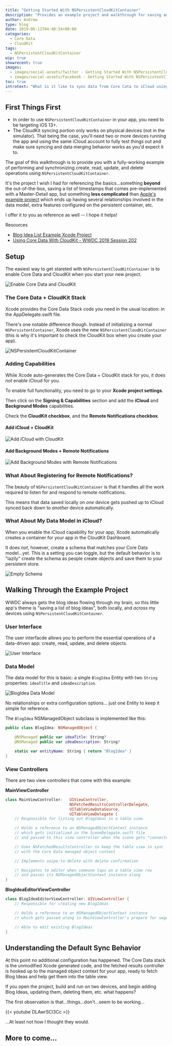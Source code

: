 ```yaml
---
title: "Getting Started With NSPersistentCloudKitContainer"
description: "Provides an example project and walkthrough for saving and syncing a single Core Data Entity with CloudKit using NSPersistentCloudKitContainer"
author: Andrew
type: blog
date: 2019-06-11T04:40:54+00:00
categories:
  - Core Data
  - CloudKit
tags:
  - NSPersistentCloudKitContainer
wip: true
showrecent: true
images:
  - images/social-assets/Twitter - Getting Started With NSPersistentCloudKitContainer.png
  - images/social-assets/Facebook - Getting Started With NSPersistentCloudKitContainer.png
toc: true
introtext: "What is it like to sync data from Core Cata to iCloud using Apple's new NSPersistentCloudKitContainer?  Here I provide an example project and walkthrough for saving and syncing a single Core Data Entity with CloudKit using this new class."
---
```


## First Things First

* In order to use `NSPersistentCloudKitContainer` in your app, you need to be targeting iOS 13+.
* The CloudKit syncing portion only works on physical devices (not in the simulator).  That being the case, you'll need two or more devices running the app and using the same iCloud account to fully test things out and make sure syncing and data merging behavior works as you'd expect it to.

The goal of this walkthrough is to provide you with a fully-working example of performing and synchronizing create, read, update, and delete operations using `NSPersistentCloudKitContainer`.  

It's the project I wish I had for referencing the basics...something **beyond** the out-of-the-box, saving a list of timestamps that comes pre-implemented with a Master-Detail app, but something **less complicated** than <a href="https://developer.apple.com/documentation/coredata/synchronizing_a_local_store_to_the_cloud" rel="nofollow">Apple's example project</a> which ends up having several relationships involved in the data model, extra features configured on the persistent container, etc.

I offer it to you as reference as well -- I hope it helps!

<a name="resources" class="jump-target"></a>
<div class="resources">
<div class="resources-header">
Resources
</div>
<ul class="resources-content">
<li>
<i class="fas fa-file-code"></i> <a href="" rel="nofollow">Blog Idea List Example Xcode Project</a>
</li>
<li>
<i class="fas fa-link"></i> <a href="https://developer.apple.com/videos/play/wwdc2019/202" rel="nofollow">Using Core Data With CloudKit - WWDC 2019 Session 202</a>
</li>
</ul>
</div>

## Setup
The easiest way to get stareted with `NSPersistentCloudKitContainer` is to enable Core Data and CloudKit when you start your new project.

![Enable Core Data and CloudKit](enable-core-data-cloudkit.png)


### The Core Data + CloudKit Stack
Xcode provides the Core Data Stack code you need in the usual location: in the AppDelegate.swift file.

There's one notable difference though.  Instead of initializing a normal `NSPersistentContainer`, Xcode uses the new `NSPersistentCloudKitContainer` (this is why it's important to check the CloudKit box when you create your app).

![NSPersistentCloudKitContainer](nspersistentcloudkitcontainer-code.png)

### Adding Capabilities
While Xcode auto-generates the Core Data + CloudKit stack for you, it does *not* enable iCloud for you.

To enable full functionality, you need to go to your **Xcode project settings**.

Then click on the **Signing & Capabilities** section and add the **iCloud** and **Background Modes** capabilities.

Check the **CloudKit checkbox**, and the **Remote Notifications checkbox**.

#### Add iCloud + CloudKit
![Add iCloud with CloudKit](add-icloud.gif)

#### Add Background Modes + Remote Notifications
![Add Background Modes with Remote Notifications](add-background-modes.gif)

### What About Registering for Remote Notifications?
The beauty of `NSPersistentCloudKitContainer` is that it handles all the work required to listen for and respond to remote notifications.

This means that data saved locally on *one* device gets pushed up to iCloud synced back down to *another* device automatically.

### What About My Data Model in iCloud?
When you enable the iCloud capability for your app, Xcode automatically creates a container for your app in the CloudKit Dashboard.

It does *not*, however, create a schema that matches your Core Data model...yet.  This is a setting you can toggle, but the default behavior is to "lazily" create the schema as people create objects and save them to your persistent store.

![Empty Schema](empty-schema.gif)

## Walking Through the Example Project
WWDC always gets the blog ideas flowing through my brain, so this little app's theme is "saving a list of blog ideas", both locally, and *across* my devices using `NSPersistentCloudKitContainer`.

### User Interface

The user interfacde allows you to perform the essential operations of a data-driven app:  create, read, update, and delete objects.

![User Interface](user-interface.png)

### Data Model

The data model for this is basic:  a single `BlogIdea` Entity with two `String` properties: `ideaTitle` and `ideaDescription`.

![BlogIdea Data Model](data-model.png)

No relationships or extra configuration options... just one Entity to keep it simple for reference.

The `BlogIdea` NSManagedObject subclass is implemented like this:

```swift
public class BlogIdea: NSManagedObject {

    @NSManaged public var ideaTitle: String?
    @NSManaged public var ideaDescription: String?

    static var entityName: String { return "BlogIdea" }
}
```

### View Controllers
There are two view controllers that come with this example:

**MainViewController**
```swift
class MainViewController:   UIViewController, 
                            NSFetchedResultsControllerDelegate, 
                            UITableViewDataSource, 
                            UITableViewDelegate {
    // Responsible for listing out BlogIdeas in a table view

    // Holds a reference to an NSManagedObjectContext instance
    // which gets initialized in the SceneDelegate.swift file
    // and passed to this view controller when the scene gets "connected"

    // Uses NSFetchedResultsController to keep the table view in sync
    // with the Core Data managed object context

    // Implements swipe-to-delete with delete confirmation

    // Navigates to editor when someone taps on a table view row
    // and passes its NSManagedObjectContext instance along
}
```

**BlogIdeaEditorViewController**
```swift
class BlogIdeaEditorViewController: UIViewController {
    // Responsible for creating new BlogIdeas

    // Holds a reference to an NSManagedObjectContext instance
    // which gets passed along in MainViewController's prepare for segue method

    // Able to edit existing BlogIdeas
}
```

## Understanding the Default Sync Behavior
At this point no additional configuration has happened. The Core Data stack is the unmodified Xcode generated code, and the fetched results controller is hooked up to the managed object context for your app, ready to fetch Blog Ideas and help get them into the table view.

If you open the project, build and run on two devices, and begin adding Blog Ideas, updating them, deleting them, etc. what happens?

The first observation is that...things...don't...seem to be working...

{{< youtube DLAwrSCl3Cc >}}

...At least not how I thought they would.
## More to come...